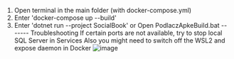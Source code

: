 1. Open terminal in the main folder (with docker-compose.yml)
2. Enter 'docker-compose up --build'
3. Enter 'dotnet run --project SocialBook'
or
Open PodlaczApkeBuild.bat
------- Troubleshooting
If certain ports are not available, try to stop local SQL Server in Services
Also you might need to switch off the WSL2 and expose daemon in Docker
![image](https://github.com/user-attachments/assets/738f4c89-0414-4494-ac1c-89446b44d77b)

